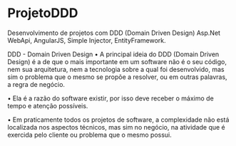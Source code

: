 # ProjetoDDD
Desenvolvimento de projetos com DDD (Domain Driven Design)
Asp.Net WebApi, AngularJS, Simple Injector, EntityFramework.

DDD - Domain Driven Design
• A principal ideia do DDD (Domain Driven Design) é a de que o mais importante em um software não é o seu código, 
  nem sua arquitetura, nem a tecnologia sobre a qual foi desenvolvido, mas sim o problema que o mesmo se propõe a resolver, 
  ou em outras palavras, a regra de negócio.
  
• Ela é a razão do software existir, por isso deve receber o máximo de tempo e atenção possíveis.

• Em praticamente todos os projetos de software, a complexidade não está localizada nos aspectos técnicos, 
  mas sim no negócio, na atividade que é exercida pelo cliente ou problema que o mesmo possui.
  
  

